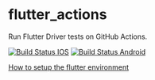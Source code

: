 # flutter_actions

Run Flutter Driver tests on GitHub Actions.

[![Build Status IOS](https://github.com/tpNerd/flutter_actions/workflows/drive%20ios%20development/badge.svg?branch=master)](https://github.com/tpnerd/flutter_actions/actions?query=workflow%3A"drive+ios+development"+branch%3Amaster)
[![Build Status Android](https://github.com/tpNerd/flutter_actions/workflows/drive%20android%20development/badge.svg?branch=master)](https://github.com/tpnerd/flutter_actions/actions?query=workflow%3A"drive+android+development"+branch%3Amaster)


[How to setup the flutter environment](FLUTTER.md)
